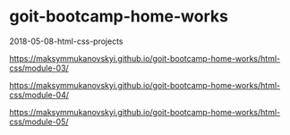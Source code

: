 # goit-bootcamp-home-works
2018-05-08-html-css-projects
<!---link for static files------>
<!--home-work-module-03-->
https://maksymmukanovskyi.github.io/goit-bootcamp-home-works/html-css/module-03/
<!--home-work-module-04-->
https://maksymmukanovskyi.github.io/goit-bootcamp-home-works/html-css/module-04/
<!--home-work-module-05-->
https://maksymmukanovskyi.github.io/goit-bootcamp-home-works/html-css/module-05/
